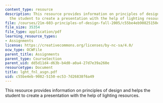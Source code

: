 ```yaml
---
content_type: resource
description: This resource provides information on principles of design and helps
  the student to create a presentation with the help of lighting resources.
file: /courses/21m-603-principles-of-design-fall-2005/c55be4eb90825150ec537d26838f6a49_lght_fnl_asgn.pdf
file_size: 35354
file_type: application/pdf
learning_resource_types:
- Assignments
license: https://creativecommons.org/licenses/by-nc-sa/4.0/
ocw_type: OCWFile
parent_title: Assignments
parent_type: CourseSection
parent_uid: dd5d11d4-d63b-b4d0-a0a4-27d7e39a260e
resourcetype: Document
title: lght_fnl_asgn.pdf
uid: c55be4eb-9082-5150-ec53-7d26838f6a49
---
```

This resource provides information on principles of design and helps the student to create a presentation with the help of lighting resources.